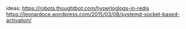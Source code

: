 

ideas:
  https://robots.thoughtbot.com/hyperloglogs-in-redis
  https://leonardoce.wordpress.com/2015/03/08/systemd-socket-based-activation/
  

